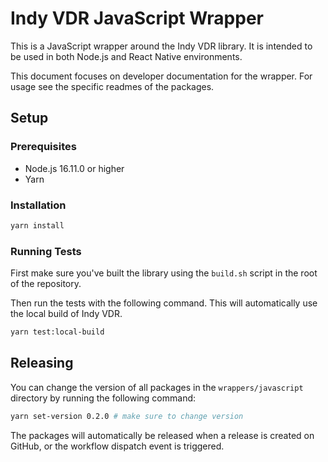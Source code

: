 # Indy VDR JavaScript Wrapper

This is a JavaScript wrapper around the Indy VDR library. It is intended to be used in both Node.js and React Native environments.

This document focuses on developer documentation for the wrapper. For usage see the specific readmes of the packages.

## Setup

### Prerequisites

- Node.js 16.11.0 or higher
- Yarn

### Installation

```sh
yarn install
```

### Running Tests

First make sure you've built the library using the `build.sh` script in the root of the repository.

Then run the tests with the following command. This will automatically use the local build of Indy VDR.

```sh
yarn test:local-build
```

## Releasing

You can change the version of all packages in the `wrappers/javascript` directory by running the following command:

```sh
yarn set-version 0.2.0 # make sure to change version
```

The packages will automatically be released when a release is created on GitHub, or the workflow dispatch event is triggered.
